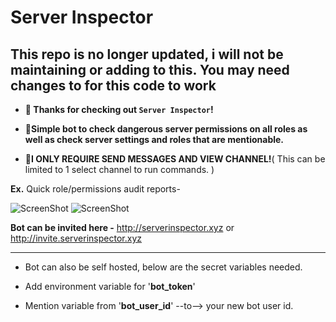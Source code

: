 # Server Inspector

## This repo is no longer updated, i will not be maintaining or adding to this. You may need changes to for this code to work

* **👋 Thanks for checking out `Server Inspector`!**

* **🤖Simple bot to check dangerous server permissions on all roles as well as check server settings and roles that are mentionable.**

* **🚨I ONLY REQUIRE SEND MESSAGES AND VIEW CHANNEL!**( This can be limited to 1 select channel to run commands. )


**Ex.** Quick role/permissions audit reports-

![ScreenShot](https://github.com/BankkRoll/Server.Inspector/blob/main/server%20inspector%202.png?raw=true)
![ScreenShot](https://github.com/BankkRoll/Server.Inspector/blob/main/server%20inspector%201.png?raw=true)

**Bot can be invited here -** http://serverinspector.xyz or http://invite.serverinspector.xyz
____________________________________________________________________________

* Bot can also be self hosted, below are the secret variables needed.

* Add environment variable for '**bot_token**'

* Mention variable from '**bot_user_id**' --to--> your new bot user id.
